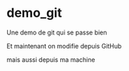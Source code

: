 # demo_git
Une demo de git qui se passe bien

Et maintenant on modifie depuis GitHub

mais aussi depuis ma machine
